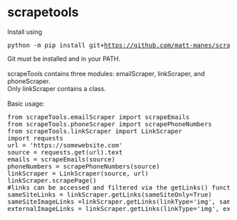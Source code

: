 # scrapetools
Install using <pre>python -m pip install git+https://github.com/matt-manes/scrapetools</pre>
Git must be installed and in your PATH.<br>
<br>
scrapeTools contains three modules: emailScraper, linkScraper, and phoneScraper.<br>
Only linkScraper contains a class.<br>
<br>
Basic usage:<br>
<pre>
from scrapeTools.emailScraper import scrapeEmails
from scrapeTools.phoneScraper import scrapePhoneNumbers
from scrapeTools.linkScraper import LinkScraper
import requests
url = 'https://somewebsite.com'
source = requests.get(url).text
emails = scrapeEmails(source)
phoneNumbers = scrapePhoneNumbers(source)
linkScraper = LinkScraper(source, url)
linkScraper.scrapePage()
#links can be accessed and filtered via the getLinks() function
sameSiteLinks = linkScraper.getLinks(sameSiteOnly=True)
sameSiteImageLinks =linkScraper.getLinks(linkType='img', sameSiteOnly=True)
externalImageLinks = linkScraper.getLinks(linkType='img', excludedLinks=sameSiteImageLinks)
</pre>

